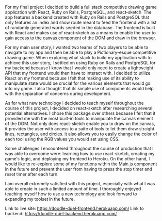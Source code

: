 For my final project I decided to build a full stack competitive drawing game application with React, Ruby on Rails, PostgreSQL, and react-sketch. The app features a backend created with Ruby on Rails and PostgreSQL that only features an index and show route meant to feed the frontend with a list of randomly generated words seeded in the database. The frontend is built with React and makes use of react-sketch as a means to enable the user to gain access to the canvas component of the DOM and draw in the browser.

For my main user story, I wanted two teams of two players to be able to navigate to my app and then be able to play a Pictionary-esque competitive drawing game. When exploring what stack to build my application with to achieve this user story, I settled on using Ruby on Rails and PostgreSQL for my backend because I knew that I would only need to create a lightweight API that my frontend would then have to interact with. I decided to utilize React on my frontend because I felt that making use of its ability to manipulate state would be crucial for the various elements that would go into my game. I also thought that its simple use of components would help with the separation of concerns during development.

As for what new technology I decided to teach myself throughout the course of this project, I decided on react-sketch after researching several potential alternatives. I chose this package over others because I felt that it provided me with the most built-in tools to manipulate the canvas element of the DOM. Not only does react-sketch enable you to draw on the canvas, it provides the user with access to a suite of tools to let them draw straight lines, rectangles, and circles. It also allows you to easily change the color of each tool using the RGB values you would set using CSS.

Some challenges I encountered throughout the course of production that I was able to overcome were: learning how to use react-sketch, creating my game's logic, and deploying my frontend to Heroku. On the other hand, I would like to re-explore some of my functions within the Main.js component in the future and prevent the user from having to press the stop timer and reset timer after each turn.

I am overall extremely satisfied with this project, especially with what I was able to create in such a limited amount of time. I thoroughly enjoyed teaching myself how to use a new technology and look forward to expanding my toolset in the future.

Link to live site: https://doodle-duel-frontend.herokuapp.com/
Link to backend: https://doodle-duel-backend.herokuapp.com/
